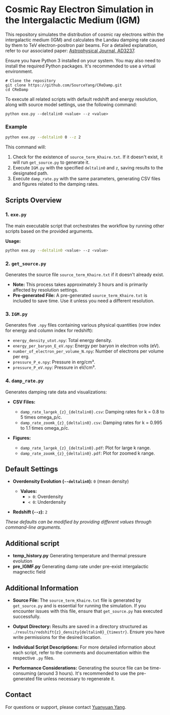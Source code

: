 # Cosmic Ray Electron Simulation in the Intergalactic Medium (IGM)

This repository simulates the distribution of cosmic ray electrons within the intergalactic medium (IGM) and calculates the Landau damping rate caused by them to TeV electron-positron pair beams. For a detailed explanation, refer to our associated paper: [Astrophysical Journal, AD3237](https://iopscience.iop.org/article/10.3847/1538-4357/ad3237/meta).

Ensure you have Python 3 installed on your system. You may also need to install the required Python packages. It's recommended to use a virtual environment.

```
# Clone the repository
git clone https://github.com/SourceYang/CReDamp.git
cd CReDamp
```

To execute all related scripts with default redshift and energy resolution, along with source model settings, use the following command:

```
python exe.py --deltalin0 <value> --z <value>
```

### Example

```bash
python exe.py --deltalin0 0 --z 2
```

This command will:

1. Check for the existence of `source_term_Khaire.txt`. If it doesn't exist, it will run `get_source.py` to generate it.
2. Execute `IGM.py` with the specified `deltalin0` and `z`, saving results to the designated path.
3. Execute `damp_rate.py` with the same parameters, generating CSV files and figures related to the damping rates.

## Scripts Overview

### 1. `exe.py`

The main executable script that orchestrates the workflow by running other scripts based on the provided arguments.

**Usage:**

```bash
python exe.py --deltalin0 <value> --z <value>
```

### 2. `get_source.py`

Generates the source file `source_term_Khaire.txt` if it doesn't already exist.

- **Note:** This process takes approximately 3 hours and is primarily affected by resolution settings.
- **Pre-generated File:** A pre-generated `source_term_Khaire.txt` is included to save time. Use it unless you need a different resolution.

### 3. `IGM.py`

Generates five `.npy` files containing various physical quantities (row index for energy and column index for redshift):

- `energy_density_utot.npy`: Total energy density.
- `energy_per_baryon_E_eV.npy`: Energy per baryon in electron volts (eV).
- `number_of_electron_per_volume_N.npy`: Number of electrons per volume per erg.
- `pressure_P_e.npy`: Pressure in erg/cm³.
- `pressure_P_eV.npy`: Pressure in eV/cm³.

### 4. `damp_rate.py`

Generates damping rate data and visualizations:

- **CSV Files:**
  - `damp_rate_largek_{z}_{deltalin0}.csv`: Damping rates for k = 0.8 to 5 times omega_p/c.
  - `damp_rate_zoomk_{z}_{deltalin0}.csv`: Damping rates for k = 0.995 to 1.1 times omega_p/c.

- **Figures:**
  - `damp_rate_largek_{z}_{deltalin0}.pdf`: Plot for large k range.
  - `damp_rate_zoomk_{z}_{deltalin0}.pdf`: Plot for zoomed k range.

## Default Settings

- **Overdensity Evolution (`--deltalin0`):** `0` (mean density)
  - **Values:**
    - `> 0`: Overdensity
    - `< 0`: Underdensity

- **Redshift (`--z`):** `2`

*These defaults can be modified by providing different values through command-line arguments.*

## Additional script

- **temp_history.py** Generating temperature and thermal pressure evolution
- **pre_IGMF.py** Generating damp rate under pre-exist intergalactic magnectic field

## Additional Information

- **Source File:** The `source_term_Khaire.txt` file is generated by `get_source.py` and is essential for running the simulation. If you encounter issues with this file, ensure that `get_source.py` has executed successfully.

- **Output Directory:** Results are saved in a directory structured as `./results/redshift{z}_density{deltalin0}_{timestr}`. Ensure you have write permissions for the desired location.

- **Individual Script Descriptions:** For more detailed information about each script, refer to the comments and documentation within the respective `.py` files.

- **Performance Considerations:** Generating the source file can be time-consuming (around 3 hours). It's recommended to use the pre-generated file unless necessary to regenerate it.

## Contact

For questions or support, please contact [Yuanyuan Yang](mailto:yang.yuanyu@northeastern.edu).

